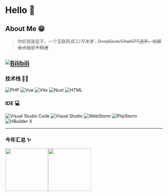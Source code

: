 # Hello 🤘

## About Me 😁
 > 你好我是鼠子，一个互联网*民工/开发者*；~~DeepSeek/ChatGPT选手，啥都会点就是不精通~~

[![Bilibili](https://img.shields.io/badge/Bilibili-@Tomori%E3%82%9E-blue)](https://space.bilibili.com/435502585)
---

### 技术栈 🧑‍💻
 ![PHP](https://img.shields.io/badge/-PHP-333333?style=flat&logo=php)
 ![Vue](https://img.shields.io/badge/-Vue-333333?style=flat&logo=vuedotjs)
 ![Vite](https://img.shields.io/badge/-Vite-333333?style=flat&logo=vite)
 ![Nuxt](https://img.shields.io/badge/-Nuxt-333333?style=flat&logo=nuxt)
 ![HTML](https://img.shields.io/badge/-HTML-333333?style=flat&logo=HTML5)

### IDE 💻
 ![Visual Studio Code](https://img.shields.io/badge/Visual%20Studio%20Code-0078d7.svg)
 ![Visual Studio](https://img.shields.io/badge/Visual%20Studio-5C2D91.svg)
 ![WebStorm](https://img.shields.io/badge/WebStorm-blue)
 ![PhpStorm](https://img.shields.io/badge/PhpStorm-darkorchid)
 ![HBuilder X](https://img.shields.io/badge/HBuilder%20X-008000.svg)
 
---

### 今年汇总 ✨

<img align="" height="137px" src="https://github-readme-stats.vercel.app/api?username=ShuShuicu&hide_title=true&hide_border=true&show_icons=true&include_all_commits=true&line_height=21&bg_color=0,EC6C6C,FFD479,FFFC79,73FA79&theme=graywhite&locale=cn" /><img align="" height="137px" src="http://github-readme-stats.vercel.app/api/top-langs/?username=ShuShuicu&hide_title=true&hide_border=true&layout=compact&bg_color=0,73FA79,73FDFF,D783FF&theme=graywhite&locale=cn" />
